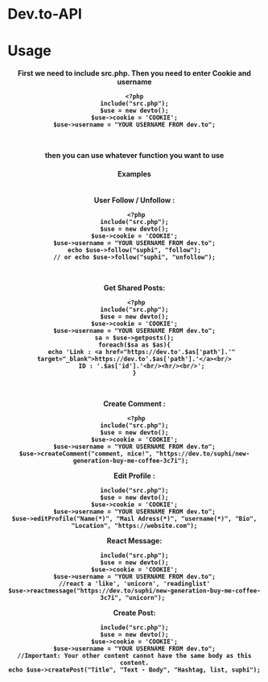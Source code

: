 # Dev.to-API
# Usage
<center>
<b>First we need to include src.php. Then you need to enter Cookie and username
  <br/>
  
  ```
  <?php
include("src.php");
$use = new devto();
$use->cookie = 'COOKIE';
$use->username = "YOUR USERNAME FROM dev.to";
```
<br/>

 then you can use whatever function you want to use
<br/>

<h4>Examples</h4>
<br/>
User Follow / Unfollow :
<br/>

```
 <?php
include("src.php");
$use = new devto();
$use->cookie = 'COOKIE';
$use->username = "YOUR USERNAME FROM dev.to";
echo $use->follow("suphi", "follow");
// or echo $use->follow("suphi", "unfollow");
```
<br/>

Get Shared Posts:
```
 <?php
include("src.php");
$use = new devto();
$use->cookie = 'COOKIE';
$use->username = "YOUR USERNAME FROM dev.to";
sa = $use->getposts();
foreach($sa as $as){
	echo 'Link : <a href="https://dev.to'.$as['path'].'" target="_blank">https://dev.to'.$as['path'].'</a><br/>
	ID : '.$as['id'].'<br/><hr/><br/>';
}
```
<br/>

Create Comment : 
```
 <?php
include("src.php");
$use = new devto();
$use->cookie = 'COOKIE';
$use->username = "YOUR USERNAME FROM dev.to";
$use->createComment("comment, nice!", "https://dev.to/suphi/new-generation-buy-me-coffee-3c7i");  
```

Edit Profile :
```
include("src.php");
$use = new devto();
$use->cookie = 'COOKIE';
$use->username = "YOUR USERNAME FROM dev.to";
$use->editProfile("Name(*)", "Maıl Adress(*)", "username(*)", "Bio", "Location", "https://website.com");
```

React Message:
```
include("src.php");
$use = new devto();
$use->cookie = 'COOKIE';
$use->username = "YOUR USERNAME FROM dev.to";
//react a 'like', 'unicorn', 'readinglist'
$use->reactmessage("https://dev.to/suphi/new-generation-buy-me-coffee-3c7i", "unicorn"); 
```

Create Post:
```
include("src.php");
$use = new devto();
$use->cookie = 'COOKIE';
$use->username = "YOUR USERNAME FROM dev.to";
//Important: Your other content cannot have the same body as this content.
echo $use->createPost("Title", "Text - Body", "Hashtag, list, suphi");
```

